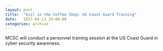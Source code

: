 ```yaml
---
layout: post
title:  "Evil in the Coffee Shop: US Coast Guard Training"
date:   2017-04-13 24:00:00
categories: archive
---
```

<p>MCSC will conduct a personnel training session at the US Coast Guard in cyber security awareness.</p>
